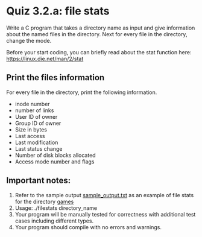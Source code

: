 # Quiz 3.2.a: file stats

Write a C program that takes a directory name as input and give information about the named files in the directory. Next for every file in the directory, change the mode.

Before your start coding, you can briefly read about the stat function here: https://linux.die.net/man/2/stat

## Print the files information
For every file in the directory, print the following information.

- inode number
- number of links
- User ID of owner
- Group ID of owner
- Size in bytes
- Last access
- Last modification
- Last status change
- Number of disk blocks allocated
- Access mode number and flags

## Important notes:
1. Refer to the sample output [sample_output.txt](sample_output.txt) as an example of file stats for the directory [games](games)
1. Usage: ./filestats directory_name
1. Your program will be manually tested for correctness with additional test cases including different types.
1. Your program should compile with no errors and warnings.